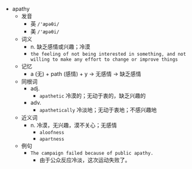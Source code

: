- apathy
  - 发音
    - 英 `/'æpəθi/`
    - 美 `/'æpəθi/`
  - 词义
    - n. 缺乏感情或兴趣；冷漠
    - `the feeling of not being interested in something, and not willing to make any effort to change or improve things`
  - 记忆
    - a (无) + path (感情) + y → 无感情 → 缺乏感情
  - 同根词
    - adj.
      - `apathetic` 冷漠的；无动于衷的，缺乏兴趣的
    - adv.
      - `apathetically` 冷淡地；无动于衷地；不感兴趣地
  - 近义词
    - n. 冷漠，无兴趣，漠不关心；无感情
      - `aloofness`
      - `apartness`
  - 例句
    - `The campaign failed because of public apathy.`
      - 由于公众反应冷淡，这次运动失败了。

